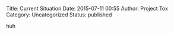 Title: Current Situation
Date: 2015-07-11 00:55
Author: Project Tox
Category: Uncategorized
Status: published

huh
